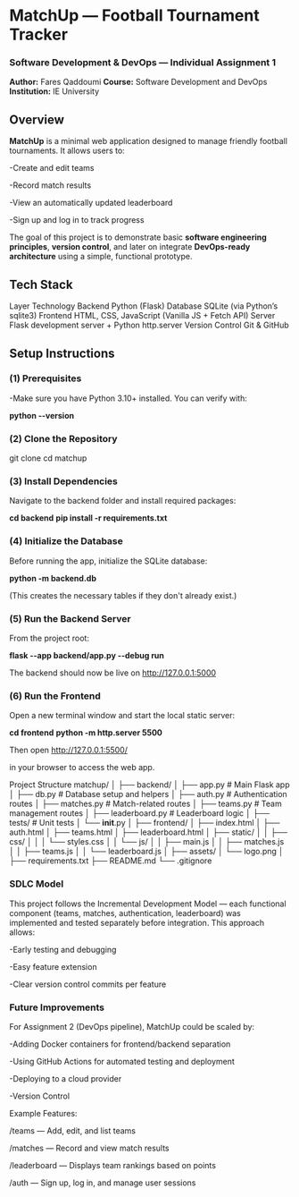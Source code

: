# MatchUp — Football Tournament Tracker
### Software Development & DevOps — Individual Assignment 1

**Author:** Fares Qaddoumi
**Course:** Software Development and DevOps
**Institution:** IE University

 ## Overview

**MatchUp** is a minimal web application designed to manage friendly football tournaments.
It allows users to:

-Create and edit teams

-Record match results

-View an automatically updated leaderboard

-Sign up and log in to track progress

The goal of this project is to demonstrate basic **software engineering principles**, **version control**, and later on integrate **DevOps-ready architecture** using a simple, functional prototype.

 ## Tech Stack
Layer	Technology
Backend	Python (Flask)
Database	SQLite (via Python’s sqlite3)
Frontend	HTML, CSS, JavaScript (Vanilla JS + Fetch API)
Server	Flask development server + Python http.server
Version Control	Git & GitHub
 ## Setup Instructions
### (1) Prerequisites

-Make sure you have Python 3.10+ installed.
You can verify with:

**python --version**

### (2) Clone the Repository
git clone <your-repo-url>
cd matchup

### (3️) Install Dependencies

Navigate to the backend folder and install required packages:

**cd backend**
**pip install -r requirements.txt**

### (4) Initialize the Database

Before running the app, initialize the SQLite database:

**python -m backend.db**


(This creates the necessary tables if they don't already exist.)

### (5️) Run the Backend Server

From the project root:

**flask --app backend/app.py --debug run**


The backend should now be live on
 http://127.0.0.1:5000

### (6️) Run the Frontend

Open a new terminal window and start the local static server:

**cd frontend**
**python -m http.server 5500**


Then open
 http://127.0.0.1:5500/

in your browser to access the web app.

 Project Structure
matchup/
│
├── backend/
│   ├── app.py              # Main Flask app
│   ├── db.py               # Database setup and helpers
│   ├── auth.py             # Authentication routes
│   ├── matches.py          # Match-related routes
│   ├── teams.py            # Team management routes
│   ├── leaderboard.py      # Leaderboard logic
│   ├── tests/              # Unit tests
│   └── __init__.py
│
├── frontend/
│   ├── index.html
│   ├── auth.html
│   ├── teams.html
│   ├── leaderboard.html
│   ├── static/
│   │   ├── css/
│   │   │   └── styles.css
│   │   └── js/
│   │       ├── main.js
│   │       ├── matches.js
│   │       ├── teams.js
│   │       └── leaderboard.js
│
├── assets/
│   └── logo.png
│
├── requirements.txt
├── README.md
└── .gitignore

 ### SDLC Model

This project follows the Incremental Development Model — each functional component (teams, matches, authentication, leaderboard) was implemented and tested separately before integration.
This approach allows:

-Early testing and debugging

-Easy feature extension

-Clear version control commits per feature

 ### Future Improvements

For Assignment 2 (DevOps pipeline), MatchUp could be scaled by:

-Adding Docker containers for frontend/backend separation

-Using GitHub Actions for automated testing and deployment

-Deploying to a cloud provider 

 -Version Control

 Example Features:

/teams — Add, edit, and list teams

/matches — Record and view match results

/leaderboard — Displays team rankings based on points

/auth — Sign up, log in, and manage user sessions